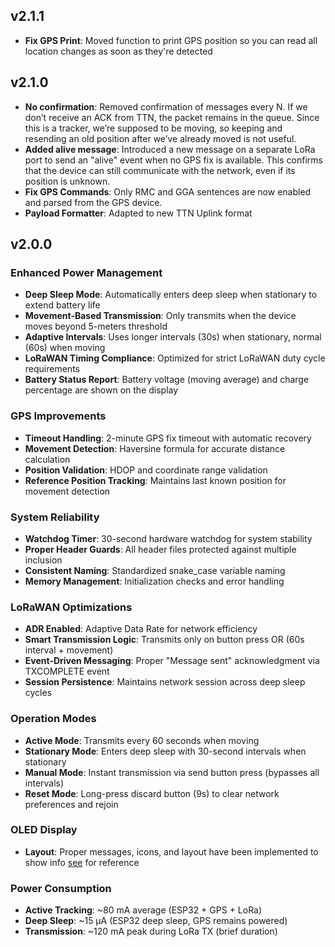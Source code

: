 ## v2.1.1

- **Fix GPS Print**: Moved function to print GPS position so you can read all location changes as soon as they're detected

## v2.1.0

- **No confirmation**: Removed confirmation of messages every N. If we don’t receive an ACK from TTN, the packet remains in the queue. Since this is a tracker, we’re supposed to be moving, so keeping and resending an old position after we’ve already moved is not useful.
- **Added alive message**: Introduced a new message on a separate LoRa port to send an "alive" event when no GPS fix is available. This confirms that the device can still communicate with the network, even if its position is unknown.
- **Fix GPS Commands**: Only RMC and GGA sentences are now enabled and parsed from the GPS device.
- **Payload Formatter**: Adapted to new TTN Uplink format

## v2.0.0

### Enhanced Power Management
- **Deep Sleep Mode**: Automatically enters deep sleep when stationary to extend battery life
- **Movement-Based Transmission**: Only transmits when the device moves beyond 5-meters threshold
- **Adaptive Intervals**: Uses longer intervals (30s) when stationary, normal (60s) when moving
- **LoRaWAN Timing Compliance**: Optimized for strict LoRaWAN duty cycle requirements
- **Battery Status Report**: Battery voltage (moving average) and charge percentage are shown on the display

### GPS Improvements
- **Timeout Handling**: 2-minute GPS fix timeout with automatic recovery
- **Movement Detection**: Haversine formula for accurate distance calculation
- **Position Validation**: HDOP and coordinate range validation
- **Reference Position Tracking**: Maintains last known position for movement detection

### System Reliability
- **Watchdog Timer**: 30-second hardware watchdog for system stability
- **Proper Header Guards**: All header files protected against multiple inclusion
- **Consistent Naming**: Standardized snake_case variable naming
- **Memory Management**: Initialization checks and error handling

### LoRaWAN Optimizations
- **ADR Enabled**: Adaptive Data Rate for network efficiency
- **Smart Transmission Logic**: Transmits only on button press OR (60s interval + movement)
- **Event-Driven Messaging**: Proper "Message sent" acknowledgment via TXCOMPLETE event
- **Session Persistence**: Maintains network session across deep sleep cycles

### Operation Modes
- **Active Mode**: Transmits every 60 seconds when moving
- **Stationary Mode**: Enters deep sleep with 30-second intervals when stationary
- **Manual Mode**: Instant transmission via send button press (bypasses all intervals)
- **Reset Mode**: Long-press discard button (9s) to clear network preferences and rejoin

### OLED Display
- **Layout**: Proper messages, icons, and layout have been implemented to show info [see](tracker.jpg) for reference

### Power Consumption
- **Active Tracking**: ~80 mA average (ESP32 + GPS + LoRa)
- **Deep Sleep**: ~15 μA (ESP32 deep sleep, GPS remains powered)
- **Transmission**: ~120 mA peak during LoRa TX (brief duration)

